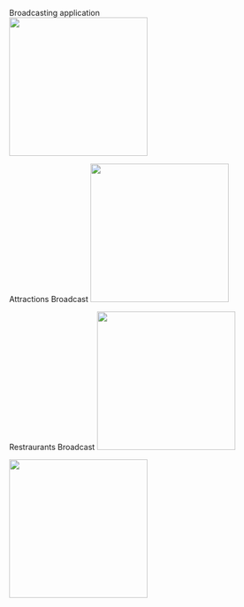 

Broadcasting application  
<img src= "https://github.com/user-attachments/assets/2029465d-771d-469b-a973-c31e30cf93be" width="250"/>


Attractions Broadcast
<img src= "https://github.com/user-attachments/assets/0b12e208-866b-48cd-be5e-b1a2224eff09" width="250"/>




Restraurants Broadcast
<img src="https://github.com/user-attachments/assets/eb476bac-7f85-49a5-92a6-53f09c5f9dd7" width="250" />



<img src= "https://github.com/user-attachments/assets/2029465d-771d-469b-a973-c31e30cf93be" width="250"/>





